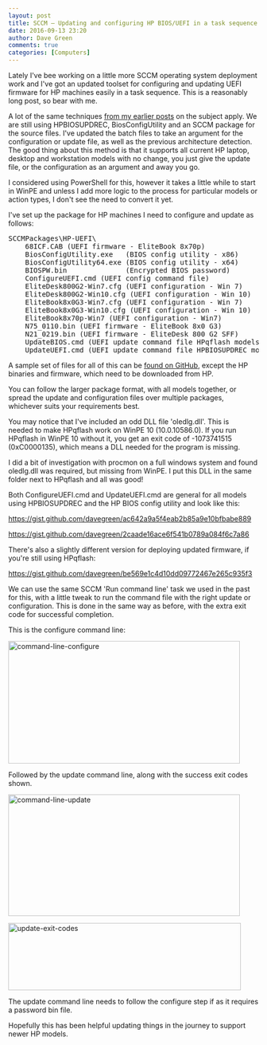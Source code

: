 ```yaml
---
layout: post
title: SCCM – Updating and configuring HP BIOS/UEFI in a task sequence - An update
date: 2016-09-13 23:20
author: Dave Green
comments: true
categories: [Computers]
---
```

Lately I've bee working on a little more SCCM operating system deployment work and I've got an updated toolset for configuring and updating UEFI firmware for HP machines easily in a task sequence. This is a reasonably long post, so bear with me.

A lot of the same techniques [from my earlier posts](http://tookitaway.co.uk/tag/hp-bios-configuration-utility/) on the subject apply. We are still using HPBIOSUPDREC, BiosConfigUtility and an SCCM package for the source files. I've updated the batch files to take an argument for the configuration or update file, as well as the previous architecture detection. The good thing about this method is that it supports all current HP laptop, desktop and workstation models with no change, you just give the update file, or the configuration as an argument and away you go.

I considered using PowerShell for this, however it takes a little while to start in WinPE and unless I add more logic to the process for particular models or action types, I don't see the need to convert it yet.

I've set up the package for HP machines I need to configure and update as follows:

<pre>SCCMPackages\HP-UEFI\
    68ICF.CAB (UEFI firmware - EliteBook 8x70p)
    BiosConfigUtility.exe   (BIOS config utility - x86)
    BiosConfigUtility64.exe (BIOS config utility - x64)
    BIOSPW.bin              (Encrypted BIOS password)
    ConfigureUEFI.cmd (UEFI config command file)
    EliteDesk800G2-Win7.cfg (UEFI configuration - Win 7)
    EliteDesk800G2-Win10.cfg (UEFI configuration - Win 10)
    EliteBook8x0G3-Win7.cfg (UEFI configuration - Win 7)
    EliteBook8x0G3-Win10.cfg (UEFI configuration - Win 10)
    EliteBook8x70p-Win7 (UEFI configuration - Win7)
    N75_0110.bin (UEFI firmware - EliteBook 8x0 G3)
    N21_0219.bin (UEFI firmware - EliteDesk 800 G2 SFF)
    UpdateBIOS.cmd (UEFI update command file HPqflash models)
    UpdateUEFI.cmd (UEFI update command file HPBIOSUPDREC models)</pre>

A sample set of files for all of this can be [found on GitHub](https://github.com/davegreen/miscellaneous/tree/master/SCCMPackages/HP-UEFI), except the HP binaries and firmware, which need to be downloaded from HP.

You can follow the larger package format, with all models together, or spread the update and configuration files over multiple packages, whichever suits your requirements best.

You may notice that I've included an odd DLL file 'oledlg.dll'. This is needed to make HPqflash work on WinPE 10 (10.0.10586.0). If you run HPqflash in WinPE 10 without it, you get an exit code of -1073741515 (0xC0000135), which means a DLL needed for the program is missing.

I did a bit of investigation with procmon on a full windows system and found oledlg.dll was required, but missing from WinPE. I put this DLL in the same folder next to HPqflash and all was good!

Both ConfigureUEFI.cmd and UpdateUEFI.cmd are general for all models using HPBIOSUPDREC and the HP BIOS config utility and look like this:

https://gist.github.com/davegreen/ac642a9a5f4eab2b85a9e10bfbabe889

https://gist.github.com/davegreen/2caade16ace6f541b0789a084f6c7a86

There's also a slightly different version for deploying updated firmware, if you're still using HPqflash:

https://gist.github.com/davegreen/be569e1c4d10dd09772467e265c935f3

We can use the same SCCM 'Run command line' task we used in the past for this, with a little tweak to run the command file with the right update or configuration. This is done in the same way as before, with the extra exit code for successful completion.

This is the configure command line:

[<img class="alignnone size-full wp-image-1716" src="http://tookitaway.co.uk/wp-content/uploads/2016/09/Command-Line-Configure.png" alt="command-line-configure" width="466" height="246" />](http://tookitaway.co.uk/wp-content/uploads/2016/09/Command-Line-Configure.png)

Followed by the update command line, along with the success exit codes shown.

[<img class="alignnone size-large wp-image-1717" src="http://tookitaway.co.uk/wp-content/uploads/2016/09/Command-Line-Update.png" alt="command-line-update" width="466" height="244" />](http://tookitaway.co.uk/wp-content/uploads/2016/09/Command-Line-Update.png)

[<img class="alignnone size-large wp-image-1718" src="http://tookitaway.co.uk/wp-content/uploads/2016/09/Update-Exit-Codes.png" alt="update-exit-codes" width="468" height="135" />](http://tookitaway.co.uk/wp-content/uploads/2016/09/Update-Exit-Codes.png)

The update command line needs to follow the configure step if as it requires a password bin file.

Hopefully this has been helpful updating things in the journey to support newer HP models.
